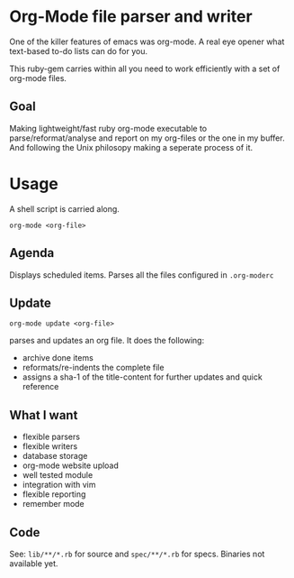 # Org-Mode file parser and writer

One of the killer features of emacs was org-mode. A real eye
opener what text-based to-do lists can do for you.

This ruby-gem carries within all you need to work efficiently with a set of
org-mode files.

## Goal

Making lightweight/fast ruby org-mode executable to parse/reformat/analyse and
report on my org-files or the one in my buffer. And following the Unix philosopy
making a seperate process of it.

# Usage

A shell script is carried along.

    org-mode <org-file>

## Agenda

Displays scheduled items. Parses all the files configured in `.org-moderc`

## Update

    org-mode update <org-file>

parses and updates an org file. It does the following:

* archive done items
* reformats/re-indents the complete file
* assigns a sha-1 of the title-content for further updates and
  quick reference

## What I want

* flexible parsers
* flexible writers
* database storage
* org-mode website upload
* well tested module
* integration with vim
* flexible reporting
* remember mode

## Code

See: `lib/**/*.rb` for source and `spec/**/*.rb` for specs. Binaries not available yet.
